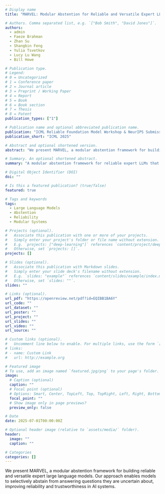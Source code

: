 ```yaml
---
# Display name
title: "MARVEL: Modular Abstention for Reliable and Versatile Expert LLMs"

# Authors. Comma separated list, e.g. `["Bob Smith", "David Jones"]`.
authors:
  - admin
  - Faeze Brahman
  - Zhan Su
  - Shangbin Feng
  - Yulia Tsvetkov
  - Lucy Lu Wang
  - Bill Howe

# Publication type.
# Legend:
# 0 = Uncategorized
# 1 = Conference paper
# 2 = Journal article
# 3 = Preprint / Working Paper
# 4 = Report
# 5 = Book
# 6 = Book section
# 7 = Thesis
# 8 = Patent
publication_types: ["1"]

# Publication name and optional abbreviated publication name.
publication: "ICML Reliable Foundation Model Workshop & NeurIPS Submission"
publication_short: "ICML 2025"

# Abstract and optional shortened version.
abstract: "We present MARVEL, a modular abstention framework for building reliable and versatile expert large language models. Our approach enables models to selectively abstain from answering questions they are uncertain about, improving reliability and trustworthiness."

# Summary. An optional shortened abstract.
summary: "A modular abstention framework for reliable expert LLMs that enables selective abstention from uncertain questions."

# Digital Object Identifier (DOI)
doi: ""

# Is this a featured publication? (true/false)
featured: true

# Tags and keywords
tags:
  - Large Language Models
  - Abstention
  - Reliability
  - Modular Systems

# Projects (optional).
#   Associate this publication with one or more of your projects.
#   Simply enter your project's folder or file name without extension.
#   E.g. `projects: ["deep-learning"]` references `content/project/deep-learning/index.md`.
#   Otherwise, set `projects: []`.
projects: []

# Slides (optional).
#   Associate this publication with Markdown slides.
#   Simply enter your slide deck's filename without extension.
#   E.g. `slides: "example"` references `content/slides/example/index.md`.
#   Otherwise, set `slides: ""`.
slides: ""

# Links (optional).
url_pdf: "https://openreview.net/pdf?id=EQIBB1BA6Y"
url_code: ""
url_dataset: ""
url_poster: ""
url_project: ""
url_slides: ""
url_video: ""
url_source: ""

# Custom links (optional).
#   Uncomment line below to enable. For multiple links, use the form `[{...}, {...}, {...}]`.
# links:
# - name: Custom Link
#   url: http://example.org

# Featured image
# To use, add an image named `featured.jpg/png` to your page's folder.
image:
  # Caption (optional)
  caption: ""
  # Focal point (optional)
  # Options: Smart, Center, TopLeft, Top, TopRight, Left, Right, BottomLeft, Bottom, BottomRight
  focal_point: ""
  # Show image only in page previews?
  preview_only: false

# Date
date: 2025-07-01T00:00:00Z

# Optional header image (relative to `assets/media/` folder).
header:
  image: ""
  caption: ""

# Categories
categories: []
---
```


We present MARVEL, a modular abstention framework for building reliable and versatile expert large language models. Our approach enables models to selectively abstain from answering questions they are uncertain about, improving reliability and trustworthiness in AI systems.
